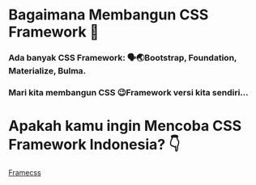 # Bagaimana Membangun CSS Framework 🤷
### Ada banyak CSS Framework: 🗣️🌏Bootstrap, Foundation, Materialize, Bulma.
### Mari kita membangun CSS 😉Framework versi kita sendiri...
# Apakah kamu ingin Mencoba CSS Framework Indonesia? 👇
[Framecss](https://github.com/nelsenpro/frame)
